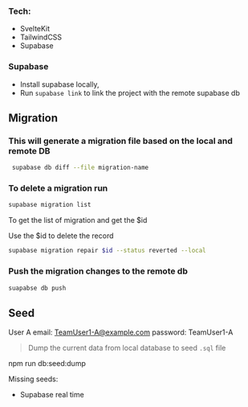 ### Tech:

- SvelteKit
- TailwindCSS
- Supabase

### Supabase

- Install supabase locally,
- Run `supabase link` to link the project with the remote supabase db

## Migration

### This will generate a migration file based on the local and remote DB

```sh
 supabase db diff --file migration-name
```

### To delete a migration run

```sh
supabase migration list
```

To get the list of migration and get the $id

Use the $id to delete the record

```sh
supabase migration repair $id --status reverted --local
```

### Push the migration changes to the remote db

```sh
suapabse db push
```

## Seed

User A
email: TeamUser1-A@example.com
password: TeamUser1-A

> Dump the current data from local database to seed `.sql` file

npm run db:seed:dump

Missing seeds:

- Supabase real time

